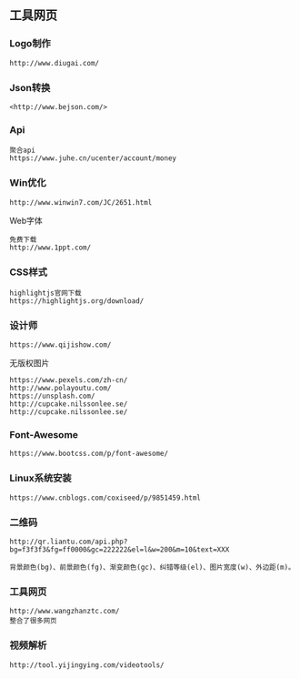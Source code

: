 ## 工具网页

### Logo制作

```
http://www.diugai.com/
```

### Json转换

```
<http://www.bejson.com/>
```

### Api

```
聚合api	
https://www.juhe.cn/ucenter/account/money
```

### Win优化

```
http://www.winwin7.com/JC/2651.html
```

Web字体

```
免费下载
http://www.1ppt.com/

```

### CSS样式

```
highlightjs官网下载
https://highlightjs.org/download/
```

### 设计师

```
https://www.qijishow.com/
```

无版权图片

```
https://www.pexels.com/zh-cn/
http://www.polayoutu.com/
https://unsplash.com/
http://cupcake.nilssonlee.se/
http://cupcake.nilssonlee.se/
```

### Font-Awesome

```
https://www.bootcss.com/p/font-awesome/
```

### Linux系统安装

```
https://www.cnblogs.com/coxiseed/p/9851459.html
```

### 二维码

```
http://qr.liantu.com/api.php?bg=f3f3f3&fg=ff0000&gc=222222&el=l&w=200&m=10&text=XXX

背景颜色(bg)、前景颜色(fg)、渐变颜色(gc)、纠错等级(el)、图片宽度(w)、外边距(m)。
```

### 工具网页

```
http://www.wangzhanztc.com/
整合了很多网页
```

### 视频解析

```
http://tool.yijingying.com/videotools/
```

